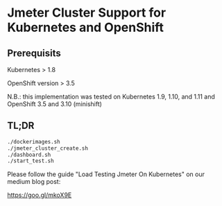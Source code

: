 # Jmeter Cluster Support for Kubernetes and OpenShift

## Prerequisits

Kubernetes > 1.8

OpenShift version > 3.5

N.B.: this implementation was tested on Kubernetes 1.9, 1.10, and 1.11 and OpenShift 3.5 and 3.10 (minishift)

## TL;DR

```bash
./dockerimages.sh
./jmeter_cluster_create.sh
./dashboard.sh
./start_test.sh
```

Please follow the guide "Load Testing Jmeter On Kubernetes" on our medium blog post:

https://goo.gl/mkoX9E

